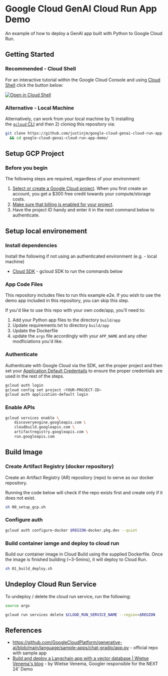 # Google Cloud GenAI Cloud Run App Demo

An example of how to deploy a GenAI app built with Python to Google Cloud Run.

## Getting Started

### Recommended - Cloud Shell

For an interactive tutorial within the Google Cloud Console and using [Cloud Shell](https://cloud.google.com/shell) click the button below:

[![Open in Cloud Shell](https://gstatic.com/cloudssh/images/open-btn.svg)](https://console.cloud.google.com/bigquery/?cloudshell_git_repo=https://github.com/justinjm/google-cloud-genai-cloud-run-app-demo&cloudshell_tutorial=README.md)

### Alternative - Local Machine

Alternatively, can work from your local machine by 1) installing the [`gcloud` CLI](https://cloud.google.com/sdk/docs/install-sdk) and then 2) cloniog this repository via:

```sh
git clone https://github.com/justinjm/google-cloud-genai-cloud-run-app-demo \
  && cd google-cloud-genai-cloud-run-app-demo/
```

## Setup GCP Project

### Before you begin

The following steps are required, regardless of your environment:

1. [Select or create a Google Cloud project](https://console.cloud.google.com/cloud-resource-manager). When you first create an account, you get a $300 free credit towards your compute/storage costs.
2. [Make sure that billing is enabled for your project](https://cloud.google.com/billing/docs/how-to/modify-project).
3. Have the project ID handy and enter it in the next command below to authenticate.

## Setup local environement

### Install dependencies

Install the following if not using an authenticated environment (e.g. - local machine)

* [Cloud SDK](https://cloud.google.com/sdk) - gcloud SDK to run the commands below

### App Code Files

This repository includes files to run this example e2e. If you wish to use the demo app included in this repository, you can skip this step.

If you'd like to use this repo with your own code/app, you'll need to:

1. Add your Python app files to the directory `build/app`
2. Update requirements.txt to directory `build/app`
3. Update the Dockerfile
4. update the `args` file accordingly with your `APP_NAME` and any other modficiations you'd like.

### Authenticate

Authenticate with Google Cloud via the SDK, set the proper project and then set your [Application Default Credentails](https://cloud.google.com/docs/authentication/provide-credentials-adc) to ensure the proper credentials are used in the rest of the steps.

```sh
gcloud auth login
gcloud config set project <YOUR-PROJECT-ID>
gcloud auth application-default login
```

### Enable APIs

```sh
gcloud services enable \
    discoveryengine.googleapis.com \
    cloudbuild.googleapis.com \
    artifactregistry.googleapis.com \
    run.googleapis.com 
```

## Build Image

### Create Artifact Registry (docker repository)

Create an Artifact Registry (AR) repository (repo) to serve as our docker repository.

Running the code below will check if the repo exists first and create only if it does not exist.

```sh
sh 00_setup_gcp.sh
```

### Configure auth

```sh
gcloud auth configure-docker $REGION-docker.pkg.dev --quiet
```

### Build container iamge and deploy to cloud run

Build our container image in Cloud Build using the supplied Dockerfile. Once the image is finished building (~3-5mins), it will deploy to Cloud Run.

```sh
sh 01_build_deploy.sh
```

## Undeploy Cloud Run Service

To undeploy / delete the cloud run service, run the following:

```sh
source args

gcloud run services delete $CLOUD_RUN_SERVICE_NAME --region=$REGION
```

## References

* <https://github.com/GoogleCloudPlatform/generative-ai/blob/main/language/sample-apps/chat-gradio/app.py> - official repo with sample app
* [Build and deploy a Langchain app with a vector database | Wietse Venema's blog](https://wietsevenema.eu/build-and-deploy-a-langchain-app-with-a-vector-database/) - by Wietse Venema, Googler responsible for the NEXT 24' Demo
